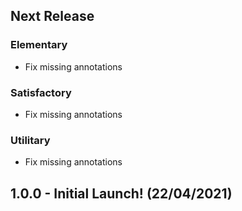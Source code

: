 ## Next Release

### Elementary
- Fix missing annotations

### Satisfactory
- Fix missing annotations

### Utilitary
- Fix missing annotations

## 1.0.0 - Initial Launch! (22/04/2021)
